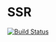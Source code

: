 # SSR
[![Build Status](https://travis-ci.org/alvarocrego/SSR.svg?branch=master)](https://travis-ci.org/alvarocrego/SSR)
